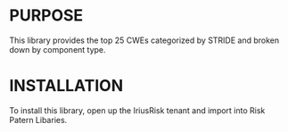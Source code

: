 # PURPOSE

This library provides the top 25 CWEs categorized by STRIDE and broken down by component type. 

# INSTALLATION

To install this library, open up the IriusRisk tenant and import into Risk Patern Libaries. 

